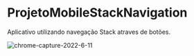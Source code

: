 # ProjetoMobileStackNavigation

Aplicativo utilizando navegação Stack atraves de botões.

![chrome-capture-2022-6-11](https://user-images.githubusercontent.com/106246945/178392460-53f1fbfe-9a65-4ee3-9e58-e3da6b647ee9.gif)
